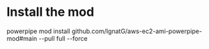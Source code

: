 # Install the mod

powerpipe mod install github.com/IgnatG/aws-ec2-ami-powerpipe-mod#main --pull full --force
